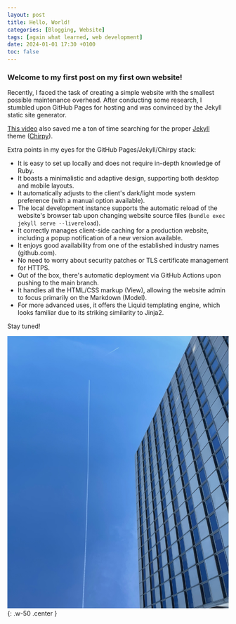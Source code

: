 ```yaml
---
layout: post
title: Hello, World!
categories: [Blogging, Website]
tags: [again what learned, web development]
date: 2024-01-01 17:30 +0100
toc: false
---
```


### Welcome to my first post on my first own website!

Recently, I faced the task of creating a simple website with the smallest possible maintenance overhead.
After conducting some research, I stumbled upon GitHub Pages for hosting and was convinced by the Jekyll static site generator.

[This video](https://youtu.be/F8iOU1ci19Q) also saved me a ton of time searching for the proper [Jekyll](https://jekyllrb.com/) theme ([Chirpy](https://github.com/cotes2020/jekyll-theme-chirpy)).

Extra points in my eyes for the GitHub Pages/Jekyll/Chirpy stack:
- It is easy to set up locally and does not require in-depth knowledge of Ruby.
- It boasts a minimalistic and adaptive design, supporting both desktop and mobile layouts.
- It automatically adjusts to the client's dark/light mode system preference (with a manual option available).
- The local development instance supports the automatic reload of the website's browser tab upon changing website source files (`bundle exec jekyll serve --livereload`).
- It correctly manages client-side caching for a production website, including a popup notification of a new version available.
- It enjoys good availability from one of the established industry names (github.com).
- No need to worry about security patches or TLS certificate management for HTTPS.
- Out of the box, there's automatic deployment via GitHub Actions upon pushing to the main branch.
- It handles all the HTML/CSS markup (View), allowing the website admin to focus primarily on the Markdown (Model).
- For more advanced uses, it offers the Liquid templating engine, which looks familiar due to its striking similarity to Jinja2.

Stay tuned!

![Sky](/assets/images/sky_is_the_limit.jpeg){: .w-50 .center }
